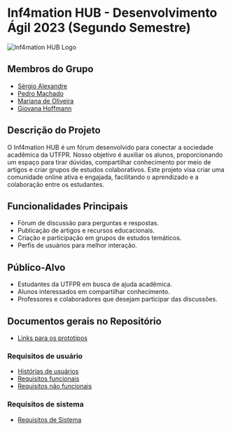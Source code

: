# Inf4mation HUB - Desenvolvimento Ágil 2023 (Segundo Semestre)

![Inf4mation HUB Logo]()

## Membros do Grupo
- [Sérgio Alexandre](https://github.com/Serg-Ale)
- [Pedro Machado](https://github.com/Pedroooxx) 
- [Mariana de Oliveira](https://github.com/Matari73) 
- [Giovana Hoffmann](https://github.com/GiovanaHoffmann) 

## Descrição do Projeto
O Inf4mation HUB é um fórum desenvolvido para conectar a sociedade acadêmica da UTFPR. Nosso objetivo é auxiliar os alunos, proporcionando um espaço para tirar dúvidas, compartilhar conhecimento por meio de artigos e criar grupos de estudos colaborativos. Este projeto visa criar uma comunidade online ativa e engajada, facilitando o aprendizado e a colaboração entre os estudantes.

## Funcionalidades Principais
- Fórum de discussão para perguntas e respostas.
- Publicação de artigos e recursos educacionais.
- Criação e participação em grupos de estudos temáticos.
- Perfis de usuários para melhor interação.

## Público-Alvo
- Estudantes da UTFPR em busca de ajuda acadêmica.
- Alunos interessados em compartilhar conhecimento.
- Professores e colaboradores que desejam participar das discussões.

## Documentos gerais no Repositório
- [Links para os prototipos](https://github.com/Organization-AS63C-2023-2/In4mationHub-AS63C-2023.2/blob/main/In4mationHub-AS63C-2023.2/Prototipa%C3%A7%C3%A3o/Links%20para%20os%20prototipos.md)
  
### Requisitos de usuário
- [Histórias de usuários](https://github.com/Organization-AS63C-2023-2/In4mationHub-AS63C-2023.2/blob/main/In4mationHub-AS63C-2023.2/Requisitos%20de%20Usu%C3%A1rio/Hist%C3%B3rias%20de%20usu%C3%A1rio.md)
- [Requisitos funcionais](https://github.com/Organization-AS63C-2023-2/In4mationHub-AS63C-2023.2/blob/main/In4mationHub-AS63C-2023.2/Requisitos%20de%20Usu%C3%A1rio/Requisitos%20funcionais.md)
- [Requisitos não funcionais](https://github.com/Organization-AS63C-2023-2/In4mationHub-AS63C-2023.2/blob/main/In4mationHub-AS63C-2023.2/Requisitos%20de%20Usu%C3%A1rio/Requisitos%20n%C3%A3o%20funcionais.md)

### Requisitos de sistema
- [Requisitos de Sistema](https://github.com/Organization-AS63C-2023-2/In4mationHub-AS63C-2023.2/blob/main/In4mationHub-AS63C-2023.2/Requisitos%20de%20Sistema/Requisitos%20de%20Sistema.md)
